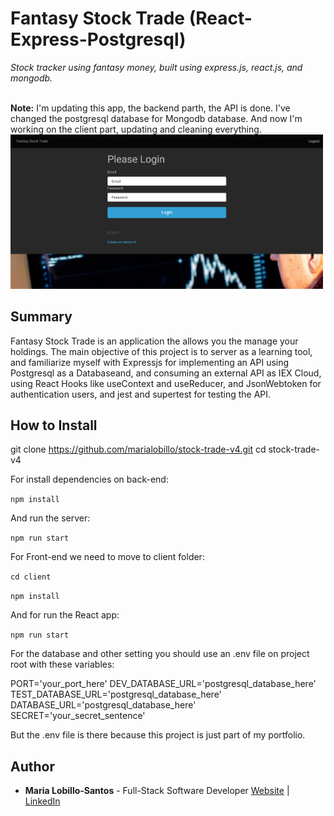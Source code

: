 # Fantasy Stock Trade (React-Express-Postgresql)

_Stock tracker using fantasy money, built using express.js, react.js, and mongodb._

<br>
<strong>Note:</strong> I'm updating this app, the backend parth, the API is done. I've changed the postgresql database for Mongodb database. And now I'm working on the client part, updating and cleaning everything.

<br>

<img src="demo-fst.png" width="500">

## Summary

Fantasy Stock Trade is an application the allows you the manage your holdings. The main objective of this project is to server as a learning tool, and familiarize myself with Expressjs for implementing an API using Postgresql as a Databaseand, and consuming an external API as IEX Cloud, using React Hooks like useContext and useReducer, and JsonWebtoken for authentication users, and jest and supertest for testing the API. 

## How to Install

git clone https://github.com/marialobillo/stock-trade-v4.git
cd stock-trade-v4

For install dependencies on back-end:

`npm install`

And run the server:

`npm run start`

For Front-end we need to move to client folder:

`cd client`

`npm install`

And for run the React app:

`npm run start`

For the database and other setting you should use an .env file on project root with these variables:

PORT='your_port_here'
DEV_DATABASE_URL='postgresql_database_here'
TEST_DATABASE_URL='postgresql_database_here'
DATABASE_URL='postgresql_database_here'
SECRET='your_secret_sentence'

But the .env file is there because this project is just part of my portfolio.


## Author
 -  **Maria Lobillo-Santos** - Full-Stack Software Developer <a href="https://marialobillo.github.io" target="_blank">Website</a> | <a href="https://www.linkedin.com/in/mar%C3%ADa-lobillo-santos/" target="_blank">LinkedIn</a>
